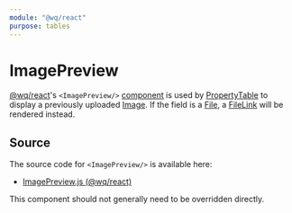 ```yaml
---
module: "@wq/react"
purpose: tables
---
```


# ImagePreview

[@wq/react]'s `<ImagePreview/>` [component][index] is used by [PropertyTable] to display a previously uploaded [Image].  If the field is a [File], a [FileLink] will be rendered instead.

## Source

The source code for `<ImagePreview/>` is available here:

 * [ImagePreview.js (@wq/react)][react-src]

This component should not generally need to be overridden directly.

[index]: ./index.md
[@wq/react]: ../@wq/react.md
[File]: ../inputs/File.md
[FileLink]: ./FileLink.md
[Image]: ../inputs/Image.md
[PropertyTable]: ./PropertyTable.md
[react-src]: https://github.com/wq/wq.app/blob/main/packages/react/src/components/ImagePreview.js
